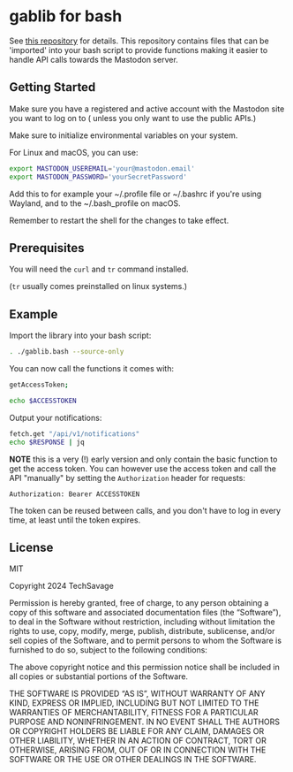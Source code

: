 gablib for bash
===============

See [this repository](https://github.com/TechSavage2/gablib) for details. This repository contains files that
can be 'imported' into your bash script to provide functions making
it easier to handle API calls towards the Mastodon server.

Getting Started
---------------

Make sure you have a registered and active account with the Mastodon site you want to log on to ( unless you only want to use the public APIs.)

Make sure to initialize environmental variables on your system.

For Linux and macOS, you can use:

```bash
export MASTODON_USEREMAIL='your@mastodon.email'
export MASTODON_PASSWORD='yourSecretPassword'
```

Add this to for example your ~/.profile file or ~/.bashrc if you're using Wayland, and to the ~/.bash_profile on macOS.

Remember to restart the shell for the changes to take effect.

Prerequisites
--------------

You will need the `curl` and `tr` command installed. 

(`tr` usually comes preinstalled on linux systems.)


Example
-------

Import the library into your bash script:

```bash
. ./gablib.bash --source-only
```

You can now call the functions it comes with:

```bash
getAccessToken;

echo $ACCESSTOKEN
```

Output your notifications:

```bash
fetch.get "/api/v1/notifications"
echo $RESPONSE | jq
```

**NOTE** this is a very (!) early version and only contain the basic
function to get the access token. You can however use the access token
and call the API "manually" by setting the `Authorization` header for requests:

```http request
Authorization: Bearer ACCESSTOKEN
```

The token can be reused between calls, and you don't have to log in every time, at least until the token expires.

License
-------

MIT

Copyright 2024 TechSavage

Permission is hereby granted, free of charge, to any person obtaining a copy of this software and associated documentation files (the “Software”), to deal in the Software without restriction, including without limitation the rights to use, copy, modify, merge, publish, distribute, sublicense, and/or sell copies of the Software, and to permit persons to whom the Software is furnished to do so, subject to the following conditions:

The above copyright notice and this permission notice shall be included in all copies or substantial portions of the Software.

THE SOFTWARE IS PROVIDED “AS IS”, WITHOUT WARRANTY OF ANY KIND, EXPRESS OR IMPLIED, INCLUDING BUT NOT LIMITED TO THE WARRANTIES OF MERCHANTABILITY, FITNESS FOR A PARTICULAR PURPOSE AND NONINFRINGEMENT. IN NO EVENT SHALL THE AUTHORS OR COPYRIGHT HOLDERS BE LIABLE FOR ANY CLAIM, DAMAGES OR OTHER LIABILITY, WHETHER IN AN ACTION OF CONTRACT, TORT OR OTHERWISE, ARISING FROM, OUT OF OR IN CONNECTION WITH THE SOFTWARE OR THE USE OR OTHER DEALINGS IN THE SOFTWARE.
